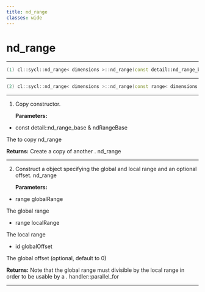 ```yaml
---
title: nd_range
classes: wide
---
```

# nd_range

---

```cpp
(1) cl::sycl::nd_range< dimensions >::nd_range(const detail::nd_range_base &ndRangeBase)
```

---

```cpp
(2) cl::sycl::nd_range< dimensions >::nd_range(const range< dimensions > globalRange, const range< dimensions > localRange, const id< dimensions > globalOffset=id< dimensions >())
```

---

1. Copy constructor. 

   **Parameters:**

  * const detail::nd_range_base & ndRangeBase

   The  to copy nd_range

   **Returns:** Create a copy of another . nd_range

---

2. Construct a  object specifying the global and local range and an optional offset. nd_range

   **Parameters:**

  * range globalRange

   The global range

  * range localRange

   The local range

  * id globalOffset

   The global offset (optional, default to 0) 

   **Returns:** Note that the global range must divisible by the local range in order to be usable by a . handler::parallel_for

---

